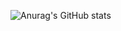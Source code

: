 ![Anurag's GitHub stats](https://github-readme-stats.vercel.app/api?username=Background-Sajjad&show_icons=true&theme=radical)
